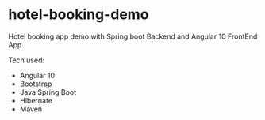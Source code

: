 # hotel-booking-demo
Hotel booking app demo with Spring boot Backend and Angular 10 FrontEnd App

Tech used:
- Angular 10
- Bootstrap
- Java Spring Boot
- Hibernate
- Maven
